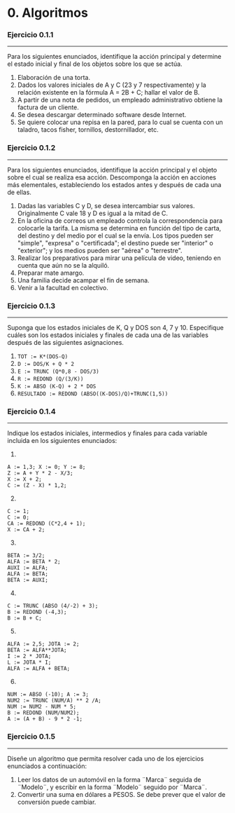 # 0. Algoritmos

### Ejercicio 0.1.1
---
Para los siguientes enunciados, identifique la acción principal y determine el estado inicial y final de los objetos sobre los que se actúa. 

1. Elaboración de una torta.
2. Dados los valores iniciales de A y C (23 y 7 respectivamente) y la relación existente en la fórmula A = 2B + C; hallar el valor de B.
3. A partir de  una nota de pedidos,  un empleado  administrativo obtiene la factura de un cliente.
4. Se desea descargar determinado software desde Internet.
5. Se quiere colocar una repisa en la pared, para lo cual se cuenta con un taladro, tacos fisher, tornillos, destornillador, etc.

### Ejercicio 0.1.2
---
Para los siguientes enunciados, identifique la  acción principal y el objeto sobre el cual se realiza esa acción. Descomponga la acción en acciones más elementales, estableciendo los estados antes y después de cada una de ellas.

1. Dadas las variables C y D, se desea intercambiar sus valores. Originalmente C vale 18 y D es igual a la mitad de C.
2. En la oficina de correos un empleado controla la correspondencia para colocarle la tarifa. La misma se determina en función del tipo de carta, del destino y del medio por el cual se la envía. Los tipos pueden ser "simple", "expresa" o "certificada"; el destino puede ser "interior" o "exterior"; y los medios pueden ser "aérea" o "terrestre".
3. Realizar los preparativos para mirar una película de video, teniendo en cuenta que aún no se la alquiló.
4. Preparar mate amargo.
5. Una familia decide acampar el fin de semana.
6. Venir a la facultad en colectivo.



### Ejercicio 0.1.3
---

Suponga que los estados iniciales de K, Q y DOS son 4, 7 y 10. Especifique cuáles son los estados iniciales y finales de cada una de las variables después de las siguientes asignaciones.

1. `TOT := K*(DOS-Q)`
2. `D := DOS/K + Q * 2`
3. `E := TRUNC (Q*0,8 - DOS/3)`
4. `R := REDOND (Q/(3/K))`
5. `K := ABSO (K-Q) + 2 * DOS`
6. `RESULTADO := REDOND (ABSO((K-DOS)/Q)+TRUNC(1,5))`


### Ejercicio 0.1.4
---

Indique los estados iniciales,  intermedios y finales para cada variable incluida en los siguientes enunciados:               

1.
```
A := 1,3; X := 0; Y := 8;
Z := A + Y * 2 - X/3;
X := X + 2;
C := (Z - X) * 1,2;
```
2.
```
C := 1;	
C := 0;
CA := REDOND (C*2,4 + 1);	
X := CA + 2;
```
3.
```
BETA := 3/2;
ALFA := BETA * 2;
AUXI := ALFA;
ALFA := BETA;
BETA := AUXI;
```
4.
```
C := TRUNC (ABSO (4/-2) + 3);
B := REDOND (-4,3);
B := B + C;
```
5.
```
ALFA := 2,5; JOTA := 2;
BETA := ALFA**JOTA;
I := 2 * JOTA;
L := JOTA * I;
ALFA := ALFA + BETA;	
```
6.
```
NUM := ABSO (-10); A := 3;
NUM2 := TRUNC (NUM/A) ** 2 /A;
NUM := NUM2 - NUM * 5;
B := REDOND (NUM/NUM2);
A := (A + B) - 9 * 2 -1;	
```

### Ejercicio 0.1.5
---

Diseñe un algoritmo  que permita resolver cada uno de los  ejercicios enunciados a continuación:

1. Leer los datos de un automóvil en la forma ¨Marca¨ seguida de ¨Modelo¨, y escribir en la forma ¨Modelo¨ seguido por ¨Marca¨.
2. Convertir una suma en  dólares a PESOS.  Se debe prever que el valor de conversión puede cambiar.
